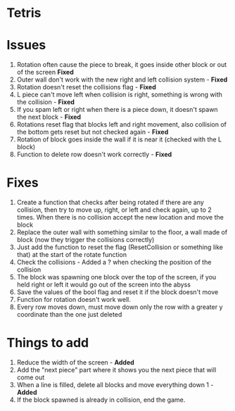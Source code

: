# Tetris

# Issues
1. Rotation often cause the piece to break, it goes inside other block or out of the screen **Fixed**
2. Outer wall don't work with the new right and left collision system - **Fixed**
3. Rotation doesn't reset the collisions flag - **Fixed**
4. L piece can't move left when collision is right, something is wrong with the collision - **Fixed**
5. If you spam left or right when there is a piece down, it doesn't spawn the next block - **Fixed**
6. Rotations reset flag that blocks left and right movement, also collision of the bottom gets reset but not checked again - **Fixed**
7. Rotation of block goes inside the wall if it is near it (checked with the L block)
8. Function to delete row doesn't work correctly - **Fixed**

# Fixes
1. Create a function that checks after being rotated if there are any collision, then try to move up, right, or left and check again, up to 2 times. When there is no collision accept the new location and move the block
2. Replace the outer wall with something similar to the floor, a wall made of block (now they trigger the collisions correctly)
3. Just add the function to reset the flag (ResetCollision or something like that) at the start of the rotate function
4. Check the collisions - Added a ? when checking the position of the collision
5. The block was spawning one block over the top of the screen, if you held right or left it would go out of the screen into the abyss
6. Save the values of the bool flag and reset it if the block doesn't move
7. Function for rotation doesn't work well.
8. Every row moves down, must move down only the row with a greater y coordinate than the one just deleted

# Things to add
1. Reduce the width of the screen - **Added**
2. Add the "next piece" part where it shows you the next piece that will come out
3. When a line is filled, delete all blocks and move everything down 1 - **Added**
4. If the block spawned is already in collision, end the game.
